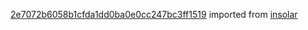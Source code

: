 [2e7072b6058b1cfda1dd0ba0e0cc247bc3ff1519](https://github.com/insolar/insolar/commit/2e7072b6058b1cfda1dd0ba0e0cc247bc3ff1519) imported from [insolar](https://github.com/insolar/insolar)
